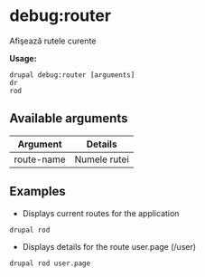 # debug:router
Afişează rutele curente

**Usage:**
```
drupal debug:router [arguments]
dr
rod
```

## Available arguments
Argument | Details
---------|-------------
route-name | Numele rutei

## Examples
* Displays current routes for the application
```
drupal rod
```
* Displays details for the route user.page (/user)
```
drupal rod user.page
```
